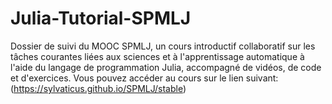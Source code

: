 # Julia-Tutorial-SPMLJ
Dossier de suivi du MOOC SPMLJ, un cours introductif collaboratif sur les tâches courantes liées aux sciences et à l'apprentissage automatique à l'aide du langage de programmation Julia, accompagné de vidéos, de code et d'exercices.
Vous pouvez accéder au cours sur le lien suivant: (https://sylvaticus.github.io/SPMLJ/stable)
